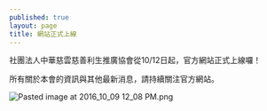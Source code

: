 ```yaml
---
published: true
layout: page
title: 網站正式上線
---
```

社團法人中華慈雲慈善利生推廣協會從10/12日起，官方網站正式上線囉！

所有關於本會的資訊與其他最新消息，請持續關注官方網站。

![Pasted image at 2016_10_09 12_08 PM.png]({{site.baseurl}}/static_files/upload_images/img1.png)
